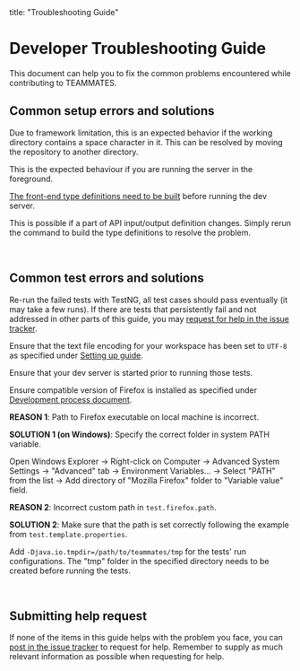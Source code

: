 <frontmatter>
  title: "Troubleshooting Guide"
</frontmatter>

# Developer Troubleshooting Guide

This document can help you to fix the common problems encountered while contributing to TEAMMATES.

## Common setup errors and solutions

<panel header="The back-end server fails with `java.io.FileNotFoundException`" no-close>

Due to framework limitation, this is an expected behavior if the working directory contains a space character in it.
This can be resolved by moving the repository to another directory.
</panel>

<panel header="The back-end server is &quot;stuck&quot; at `85% EXECUTING` or alike" no-close>

This is the expected behaviour if you are running the server in the foreground.
</panel>

<panel header="The front-end dev server fails with `Cannot find module '../api-output'` or similar" no-close>

[The front-end type definitions need to be built](development.md#managing-the-dev-server-front-end) before running the dev server.
</panel>

<panel header="After pulling changes from the `master` branch, the previously working front-end dev server fails to start" no-close>

This is possible if a part of API input/output definition changes.
Simply rerun the command to build the type definitions to resolve the problem.
</panel>

<br>

## Common test errors and solutions

<panel header="A handful of failed E2E test cases (< 10)" no-close>

Re-run the failed tests with TestNG, all test cases should pass eventually (it may take a few runs). If there are tests that persistently fail and not addressed in other parts of this guide, you may [request for help in the issue tracker](https://github.com/TEAMMATES/teammates/issues/new?template=help-request.md).
</panel>

<panel header="Tests fail due to accented characters" no-close>

Ensure that the text file encoding for your workspace has been set to `UTF-8` as specified under [Setting up guide](setting-up.md).
</panel>

<panel header="`java.net.ConnectException: Connection refused` when running E2E tests" no-close>

Ensure that your dev server is started prior to running those tests.
</panel>

<panel header="`org.openqa.selenium.WebDriverException: Unable to bind to locking port 7054 within 45000 ms` when running tests with Browser" no-close>

Ensure compatible version of Firefox is installed as specified under [Development process document](development.md#testing).
</panel>

<panel header="When running E2E tests: `Selenium cannot find Firefox binary in PATH`" no-close>
  
**REASON 1**: Path to Firefox executable on local machine is incorrect.

**SOLUTION 1 (on Windows)**: Specify the correct folder in system PATH variable.

Open Windows Explorer → Right-click on Computer → Advanced System Settings → "Advanced" tab → Environment Variables… → Select "PATH" from the list → Add directory of "Mozilla Firefox" folder to "Variable value" field.

**REASON 2**: Incorrect custom path in `test.firefox.path`.

**SOLUTION 2**: Make sure that the path is set correctly following the example from `test.template.properties`.
</panel>

<panel header='On Linux: `java.io.IOException: Directory "/tmpfiles" could not be created`' no-close>

Add `-Djava.io.tmpdir=/path/to/teammates/tmp` for the tests' run configurations. The "tmp" folder in the specified directory needs to be created before running the tests.
</panel>

<br/>

## Submitting help request

If none of the items in this guide helps with the problem you face, you can [post in the issue tracker](https://github.com/TEAMMATES/teammates/issues/new?template=help-request.md) to request for help. Remember to supply as much relevant information as possible when requesting for help.
